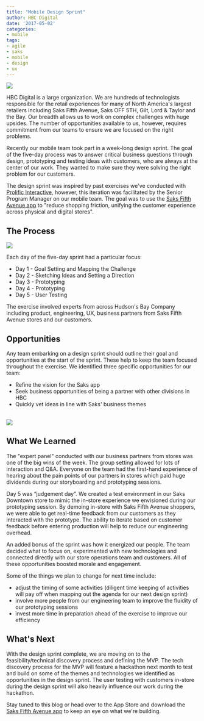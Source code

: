 ```yaml
---
title: "Mobile Design Sprint"
author: HBC Digital
date: '2017-05-02'
categories: 
- mobile
tags:
- agile
- saks
- mobile
- design
- ux
---
```


<img class="center-image" src="http://i.imgur.com/isnWMvv.jpg"/>

HBC Digital is a large organization. We are hundreds of technologists responsible for the retail experiences for many of North America's largest retailers including Saks Fifth Avenue, Saks OFF 5TH, Gilt, Lord & Taylor and the Bay. Our breadth allows us to work on complex challenges with huge upsides. The number of opportunities available to us, however, requires commitment from our teams to ensure we are focused on the right problems. 

Recently our mobile team took part in a week-long design sprint. The goal of the five-day process was to answer critical business questions through design, prototyping and testing ideas with customers, who are always at the center of our work. They wanted to make sure they were solving the right problem for our customers. 

The design sprint was inspired by past exercises we've conducted with [Prolific Interactive](http://prolificinteractive.com/), however, this iteration was facilitated by the Senior Program Manager on our mobile team. The goal was to use the [Saks Fifth Avenue app](https://itunes.apple.com/us/app/saks-fifth-avenue-shop-designer-apparel-more/id491507258) to "reduce shopping friction, unifying the customer experience across physical and digital stores". 

## The Process

<img class="center-image" src="http://i.imgur.com/oWNZ5A9.jpg"/>

Each day of the five-day sprint had a particular focus: 
* Day 1 - Goal Setting and Mapping the Challenge
* Day 2 - Sketching Ideas and Setting a Direction 
* Day 3 - Prototyping
* Day 4 - Prototyping
* Day 5 - User Testing

The exercise involved experts from across Hudson's Bay Company including product, engineering, UX, business partners from Saks Fifth Avenue stores and our customers.

## Opportunities

Any team embarking on a design sprint should outline their goal and opportunities at the start of the sprint. These help to keep the team focused throughout the exercise. We identified three specific opportunities for our team:
* Refine the vision for the Saks app
* Seek business opportunities of being a partner with other divisions in HBC
* Quickly vet ideas in line with Saks' business themes

<br>

<img class="center-image" src="http://i.imgur.com/JsrEH7X.png"/>

<br>

## What We Learned

The "expert panel" conducted with our business partners from stores was one of the big wins of the week. The group setting allowed for lots of interaction and Q&A. Everyone on the team had the first-hand experience of hearing about the pain points of our partners in stores which paid huge dividends during our storyboarding and prototyping sessions. 

Day 5 was “judgement day”. We created a test environment in our Saks Downtown store to mimic the in-store experience we envisioned during our prototyping session. By demoing in-store with Saks Fifth Avenue shoppers, we were able to get real-time feedback from our customers as they interacted with the prototype. The ability to iterate based on customer feedback before entering production will help to reduce our engineering overhead.

An added bonus of the sprint was how it energized our people. The team decided what to focus on, experimented with new technologies and connected directly with our store operations team and customers. All of these opportunities boosted morale and engagement.

Some of the things we plan to change for next time include:
* adjust the timing of some activities (diligent time keeping of activities will pay off when mapping out the agenda for our next design sprint)
* involve more people from our engineering team to improve the fluidity of our prototyping sessions
* invest more time in preparation ahead of the exercise to improve our efficiency

## What's Next

With the design sprint complete, we are moving on to the feasibility/technical discovery process and defining the MVP. The tech discovery process for the MVP will feature a hackathon next month to test and build on some of the themes and technologies we identified as opportunities in the design sprint. The user testing with customers in-store during the design sprint will also heavily influence our work during the hackathon.  

Stay tuned to this blog or head over to the App Store and download the [Saks Fifth Avenue app](https://itunes.apple.com/us/app/saks-fifth-avenue-shop-designer-apparel-more/id491507258?mt=8) to keep an eye on what we're building.
